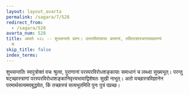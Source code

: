 ```yaml
---
layout: layout_avarta
permalink: /sagara/7/528
redirect_from:
  - /sagara/528
avarta_num: 528
title: आवर्तः ५२८ -- शुभसन्ततेः प्रश्नः। उत्तरमीमांसायाः प्रामाण्यं, तदितरशास्त्राणामप्रामाण्यं
  च
skip_title: false
index_terms: 
---
```



शुभसन्ततिः स्वपुत्रोक्तं वचः श्रुत्वा, पुराणानां परस्परविरोधशङ्कायाः
समाधानं च लब्ध्वा सुख्यभूत्। परन्तु षट्च्छास्त्राणां परस्परविरोधाशङ्कानिवृत्त्यभावाद्विशेषतः सुखी नाभूत्। अतो यच्छास्त्रविज्ञानेन परमार्थसत्यमवबुद्ध्येत,
किं तच्छास्त्रं सत्यभूतमिति पुनः पुत्रं पप्रच्छ।
